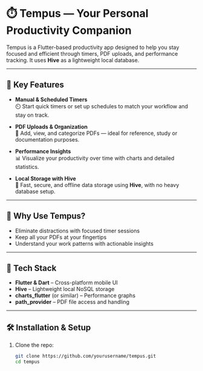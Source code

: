 # ⏱️ Tempus — Your Personal Productivity Companion

Tempus is a Flutter-based productivity app designed to help you stay focused and efficient through timers, PDF uploads, and performance tracking. It uses **Hive** as a lightweight local database.

---

## 🚀 Key Features

- **Manual & Scheduled Timers**  
  ⏲️ Start quick timers or set up schedules to match your workflow and stay on track.

- **PDF Uploads & Organization**  
  📄 Add, view, and categorize PDFs — ideal for reference, study or documentation purposes.

- **Performance Insights**  
  📊 Visualize your productivity over time with charts and detailed statistics.

- **Local Storage with Hive**  
  🧩 Fast, secure, and offline data storage using **Hive**, with no heavy database setup.

---

## 📱 Why Use Tempus?

- Eliminate distractions with focused timer sessions  
- Keep all your PDFs at your fingertips  
- Understand your work patterns with actionable insights

---

## 🔧 Tech Stack

- **Flutter & Dart** – Cross-platform mobile UI  
- **Hive** – Lightweight local NoSQL storage  
- **charts_flutter** (or similar) – Performance graphs  
- **path_provider** – PDF file access and handling

---

## 🛠️ Installation & Setup

1. Clone the repo:
   ```bash
   git clone https://github.com/yourusername/tempus.git
   cd tempus
